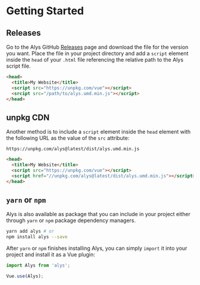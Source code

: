 # Getting Started

## Releases

Go to the Alys GitHub [Releases][] page and download the file for the version
you want. Place the file in your project directory and add a `script` element
inside the `head` of your `.html` file referencing the relative path to the
Alys script file.

[releases]: https://github.com/rmjordas/alys/releases

```html
<head>
  <title>My Website</title>
  <script src="https://unpkg.com/vue"></script>
  <srcipt src="/path/to/alys.umd.min.js"></script>
</head>
```

## unpkg CDN

Another method is to include a `script` element inside the `head` element with
the following URL as the value of the `src` attribute:

```fundamental
https://unpkg.com/alys@latest/dist/alys.umd.min.js
```

```html
<head>
  <title>My Website</title>
  <script src="https://unpkg.com/vue"></script>
  <script href="//unpkg.com/alys@latest/dist/alys.umd.min.js"></script>
</head>
```

## `yarn` or `npm`

Alys is also available as package that you can include in your project either
through `yarn` or `npm` package dependency managers.

```bash
yarn add alys # or
npm install alys --save
```

After `yarn` or `npm` finishes installing Alys, you can simply `import` it into
your project and install it as a Vue plugin:

```js
import Alys from 'alys';

Vue.use(Alys);
```
